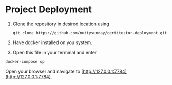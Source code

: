 # Project Deployment

1. Clone the repository in desired location using
   ``` 
   git clone https://github.com/nuttysunday/certitestor-deployment.git
   ```

2. Have docker installed on you system.

3. Open this file in your terminal and enter
```
docker-compose up
```

Open your browser and navigate to [http://127.0.0.1:7784](http://127.0.0.1:7784).